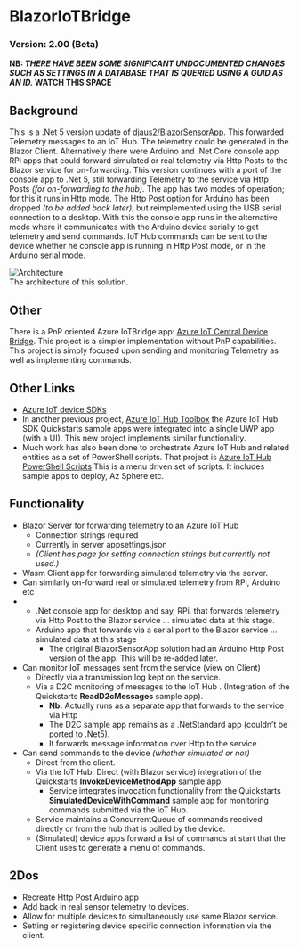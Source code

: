 # BlazorIoTBridge

### Version: 2.00 (Beta)
**NB: _THERE HAVE BEEN SOME SIGNIFICANT UNDOCUMENTED CHANGES SUCH AS SETTINGS IN A DATABASE THAT IS QUERIED USING A GUID AS AN ID._ WATCH THIS SPACE**

## Background
This is a  .Net 5 version update of
[djaus2/BlazorSensorApp](https://github.com/djaus2/SensorBlazor). This forwarded Telemetry messages to an IoT Hub. The telemetry could be generated in the Blazor Client. Alternatively there were Arduino and .Net Core console app RPi apps that could forward simulated or real telemetry via Http Posts to the Blazor service for on-forwarding. This version continues with a port of the console app to .Net 5, still forwarding Telemetry to the service via Http Posts _(for on-forwarding to the hub)_. The app has two modes of operation; for this it runs in Http mode. The Http Post option for Arduino has been dropped _(to be added back later)_, but reimplemented using the USB serial connection to a desktop. With this the console app runs in the alternative mode where it communicates with the Arduino device serially to get telemetry and send commands. IoT Hub commands can be sent to the device whether he console app is running in Http Post mode, or in the Arduino serial mode.  

![Architecture](https://davidjones.sportronics.com.au/media/iotbridge.png)  
The architecture of this solution.

## Other
There is a PnP oriented Azure IoTBridge app: [Azure IoT Central Device Bridge](https://github.com/Azure/iotc-device-bridge).  This project is a simpler implementation without PnP capabilities. This project is simply focused upon sending and monitoring Telemetry as well as implementing commands.

## Other Links
- [Azure IoT device SDKs](https://docs.microsoft.com/en-us/azure/iot-hub/iot-hub-devguide-sdks)
- In another previous project, [Azure IoT Hub Toolbox](https://github.com/djaus2/Azure.IoTHub.Toolbox) the Azure IoT Hub SDK Quickstarts sample apps were integrated into a single UWP app (with a UI). This new project implements similar functionality. 
- Much work has also been done to orchestrate Azure IoT Hub and related entities as a set of PowerShell scripts. That project is [Azure IoT Hub PowerShell Scripts](https://github.com/djaus2/az-iothub-ps) This is a menu driven set of scripts. It includes sample apps to deploy, Az Sphere etc.

## Functionality

-   Blazor Server for forwarding telemetry to an Azure IoT Hub
    -   Connection strings required
    -   Currently in server appsettings.json
    -   _(Client has page for setting connection strings but currently not used.)_
-   Wasm Client app for forwarding simulated telemetry via the server.
-   Can similarly on-forward real or simulated telemetry from RPi, Arduino etc
-   -   .Net console app for desktop and say, RPi, that forwards telemetry via Http Post
        to the Blazor service … simulated data at this stage.
    -   Arduino app that forwards via a serial port to the Blazor service …
        simulated data at this stage
        -   The original BlazorSensorApp solution had an Arduino Http Post
            version of the app. This will be re-added later.
-   Can monitor IoT messages sent from the service (view on Client)
    -   Directly via a transmission log kept on the service.
    -   Via a D2C monitoring of messages to the IoT Hub . (Integration of the
        Quickstarts **ReadD2cMessages** sample app).
        -   **Nb:** Actually runs as a separate app that forwards to the service
            via Http
        -   The D2C sample app remains as a .NetStandard app (couldn’t be ported
            to .Net5).
        -   It forwards message information over Http to the service
-   Can send commands to the device *(whether simulated or not)*
    -   Direct from the client.
    -   Via the IoT Hub: Direct (with Blazor service) integration of the
        Quickstarts **InvokeDeviceMethodApp** sample app.
        -   Service integrates invocation functionality from the Quickstarts
            **SimulatedDeviceWithCommand** sample app for monitoring commands
            submitted via the IoT Hub.
    -   Service maintains a ConcurrentQueue of commands received directly or
        from the hub that is polled by the device.
    -   (Simulated) device apps forward a list of commands at start that the
        Client uses to generate a menu of commands.
        
 ## 2Dos
 - Recreate Http Post Arduino app
 - Add back in real sensor telemetry to devices.
 - Allow for multiple devices to simultaneously use same Blazor service.
 - Setting or registering device specific connection information via the client.
